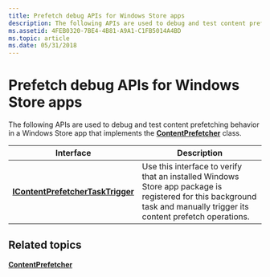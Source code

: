 ```yaml
---
title: Prefetch debug APIs for Windows Store apps
description: The following APIs are used to debug and test content prefetching behavior in a Windows Store app that implements the ContentPrefetcher class.
ms.assetid: 4FEB0320-7BE4-4B81-A9A1-C1FB5014A4BD
ms.topic: article
ms.date: 05/31/2018
---
```


# Prefetch debug APIs for Windows Store apps

The following APIs are used to debug and test content prefetching behavior in a Windows Store app that implements the [**ContentPrefetcher**](/uwp/api/Windows.Networking.BackgroundTransfer.ContentPrefetcher) class.



| Interface                                                              | Description                                                                                                                                                                      |
|------------------------------------------------------------------------|----------------------------------------------------------------------------------------------------------------------------------------------------------------------------------|
| [**IContentPrefetcherTaskTrigger**](/windows/desktop/api/IContentPrefetcherTaskTrigger/nn-icontentprefetchertasktrigger-icontentprefetchertasktrigger) | Use this interface to verify that an installed Windows Store app package is registered for this background task and manually trigger its content prefetch operations.<br/> |



 

## Related topics

<dl> <dt>

[**ContentPrefetcher**](/uwp/api/Windows.Networking.BackgroundTransfer.ContentPrefetcher)
</dt> </dl>

 

